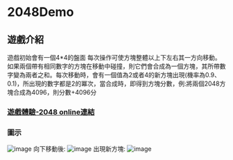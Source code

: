 # 2048Demo

## 遊戲介紹
遊戲初始會有一個4*4的盤面
每次操作可使方塊整體以上下左右其一方向移動。如果兩個帶有相同數字的方塊在移動中碰撞，則它們會合成為一個方塊，其所帶數字變為兩者之和。每次移動時，會有一個值為2或者4的新方塊出現(機率為0.9、0.1)，所出現的數字都是2的冪次，當合成時，即得到方塊分數，例:將兩個2048方塊合成為4096，則分數+4096分
### [遊戲體驗-2048 online連結](https://2048.ninja/)
### 圖示
![image](https://github.com/tyrso/2048_demo/assets/93824347/3d341fab-0b66-47ab-a526-1b367c75bdd1=80%x)
向下移動後:
![image](https://github.com/tyrso/2048_demo/assets/93824347/901696a7-03d9-41e0-8f96-0951fd0250db)
出現新方塊:
![image](https://github.com/tyrso/2048_demo/assets/93824347/12b31943-8a4e-4ddf-88a1-54031d8594bd)




